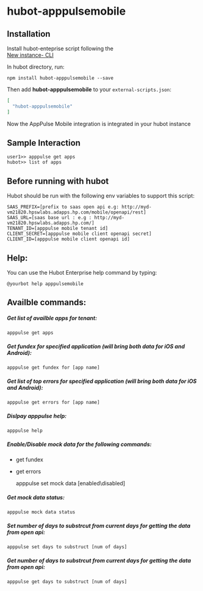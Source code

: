 # hubot-apppulsemobile


## Installation
Install hubot-enteprise script following the  
[New instance- CLI](https://github.com/eedevops/hubot-enterprise/wiki/bootstrap#new-instance--cli)

In hubot directory, run:

`npm install hubot-apppulsemobile --save`

Then add **hubot-apppulsemobile** to your `external-scripts.json`:

```json
[
  "hubot-apppulsemobile"
]
```

Now the AppPulse Mobile integration is integrated in your hubot instance

## Sample Interaction

```
user1>> apppulse get apps
hubot>> list of apps
```

## Before running with hubot
Hubot should be run with the following env variables to support this script:

	SAAS_PREFIX=[prefix to saas open api e.g: http://myd-vm21820.hpswlabs.adapps.hp.com/mobile/openapi/rest]
	SAAS_URL=[saas base url : e.g : http://myd-vm21820.hpswlabs.adapps.hp.com/]
	TENANT_ID=[apppulse mobile tenant id]
	CLIENT_SECRET=[apppulse mobile client openapi secret]
	CLIENT_ID=[apppulse mobile client openapi id]

## Help:
  You can use the Hubot Enterprise help command by typing:
  
    @yourbot help apppulsemobile

## Availble commands:

##### Get list of availble apps for tenant:

	apppulse get apps

##### Get fundex for specified application (will bring both data for iOS and Android):

	apppulse get fundex for [app name]

##### Get list of top errors for specified application (will bring both data for iOS and Android):

	apppulse get errors for [app name]

##### Dislpay apppulse help:

	apppulse help

##### Enable/Disable mock data for the following commands:

* get fundex

* get errors


	apppulse set mock data [enabled\disabled]
    
##### Get mock data status:
    apppulse mock data status
##### Set number of days to substrcut from current days for getting the data from open api:

	apppulse set days to substruct [num of days]
    
##### Get number of days to substrcut from current days for getting the data from open api:

	apppulse get days to substruct [num of days]




